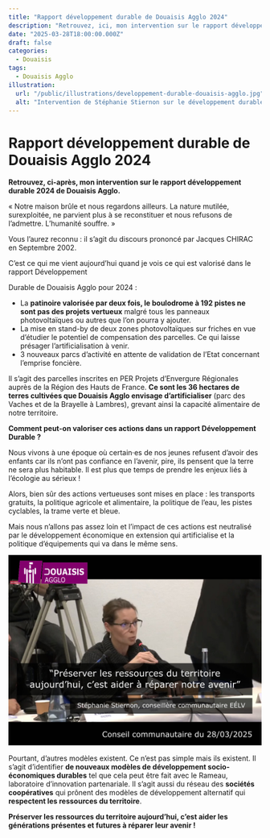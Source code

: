 ```yaml
---
title: "Rapport développement durable de Douaisis Agglo 2024"
description: "Retrouvez, ici, mon intervention sur le rapport développement durable de Douaisis Agglo pour l’année 2024."
date: "2025-03-28T18:00:00.000Z"
draft: false
categories:
  - Douaisis
tags:
  - Douaisis Agglo
illustration:
  url: "/public/illustrations/developpement-durable-douaisis-agglo.jpg"
  alt: "Intervention de Stéphanie Stiernon sur le développement durable à Douaisis Agglo"
---
```


# Rapport développement durable de Douaisis Agglo 2024

**Retrouvez, ci-après, mon intervention sur le rapport développement durable 2024 de Douaisis Agglo.**

« Notre maison brûle et nous regardons ailleurs. La nature mutilée, surexploitée, ne parvient plus à se reconstituer et nous refusons de l’admettre. L’humanité souffre. »

Vous l’aurez reconnu : il s’agit du discours prononcé par Jacques CHIRAC en Septembre 2002.

C’est ce qui me vient aujourd’hui quand je vois ce qui est valorisé dans le rapport Développement

Durable de Douaisis Agglo pour 2024 :

- La **patinoire valorisée par deux fois, le boulodrome à 192 pistes ne sont pas des projets vertueux** malgré tous les panneaux photovoltaïques ou autres que l’on pourra y ajouter.
- La mise en stand-by de deux zones photovoltaïques sur friches en vue d’étudier le potentiel
  de compensation des parcelles. Ce qui laisse présager l’artificialisation à venir.
- 3 nouveaux parcs d’activité en attente de validation de l’Etat concernant l’emprise foncière.

Il s’agit des parcelles inscrites en PER Projets d’Envergure Régionales auprès de la Région des Hauts de France. **Ce sont les 36 hectares de terres cultivées que Douaisis Agglo envisage d’artificialiser** (parc des Vaches et de la Brayelle à Lambres), grevant ainsi la capacité alimentaire de notre territoire.

**Comment peut-on valoriser ces actions dans un rapport Développement Durable ?**

Nous vivons à une époque où certain·es de nos jeunes refusent d’avoir des enfants car ils n’ont pas confiance en l’avenir, pire, ils pensent que la terre ne sera plus habitable. Il est plus que temps de prendre les enjeux liés à l’écologie au sérieux !

Alors, bien sûr des actions vertueuses sont mises en place : les transports gratuits, la politique agricole et alimentaire, la politique de l’eau, les pistes cyclables, la trame verte et bleue.

Mais nous n’allons pas assez loin et l’impact de ces actions est neutralisé par le développement économique en extension qui artificialise et la politique d’équipements qui va dans le même sens.

![Intervention de Stéphanie Stiernon sur le développement durable à Douaisis Agglo](/public/illustrations/developpement-durable-douaisis-agglo.jpg "🖼️➡️")

Pourtant, d’autres modèles existent. Ce n’est pas simple mais ils existent. Il s’agit d’identifier **de nouveaux modèles de développement socio-économiques durables** tel que cela peut être fait avec le Rameau, laboratoire d’innovation partenariale. Il s’agit aussi du réseau des **sociétés coopératives** qui prônent des modèles de développement alternatif qui **respectent les ressources du territoire**.

**Préserver les ressources du territoire aujourd’hui, c’est aider les générations présentes et futures à réparer leur avenir !**
